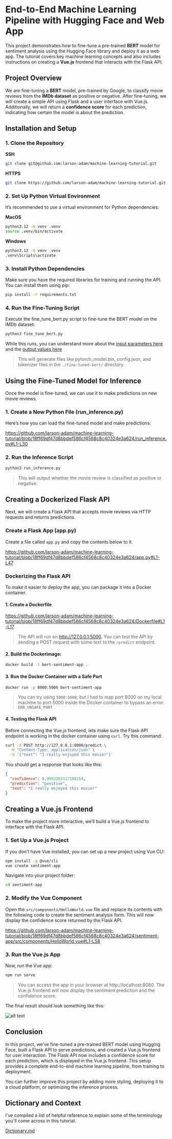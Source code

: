 # End-to-End Machine Learning Pipeline with Hugging Face and Web App

This project demonstrates how to fine-tune a pre-trained **BERT** model for sentiment analysis using the Hugging Face library and deploy it as a web app. The tutorial covers key machine learning concepts and also includes instructions on creating a **Vue.js** frontend that interacts with the Flask API.

## Project Overview

We are fine-tuning a **BERT** model, pre-trained by Google, to classify movie reviews from the **IMDb dataset** as positive or negative. After fine-tuning, we will create a simple API using Flask and a user interface with Vue.js. Additionally, we will return a **confidence score** for each prediction, indicating how certain the model is about the prediction.

## Installation and Setup

### 1. Clone the Repository

**SSH**
```bash
git clone git@github.com:larson-adam/machine-learning-tutorial.git
```

**HTTPS**
```bash
git clone https://github.com/larson-adam/machine-learning-tutorial.git
```

### 2. Set Up Python Virtual Environment

It’s recommended to use a virtual environment for Python dependencies:

**MacOS**
```bash
python3.12 -m venv .venv
source .venv/bin/activate
```

**Windows**
```bash
python3.12 -m venv .venv
.venv\Scripts\activate
```

### 3. Install Python Dependencies

Make sure you have the required libraries for training and running the API. You can install them using pip:

```bash
pip install -r requirements.txt
```

### 4. Run the Fine-Tuning Script

Execute the fine_tune_bert.py script to fine-tune the BERT model on the IMDb dataset:

```bash
python3 fine_tune_bert.py
```

While this runs, you can understand more about the [input parameters here](https://github.com/larson-adam/machine-learning-tutorial/blob/main/dictionary.md#trainingargument-parameters-explained) and the [output values here](https://github.com/larson-adam/machine-learning-tutorial/blob/main/dictionary.md#trainingargument-parameters-explained)

> This will generate files like pytorch_model.bin, config.json, and tokenizer files in the `./fine-tuned-bert/` directory.

## Using the Fine-Tuned Model for Inference

Once the model is fine-tuned, we can use it to make predictions on new movie reviews.

### 1. Create a New Python File (run_inference.py)

Here’s how you can load the fine-tuned model and make predictions:

https://github.com/larson-adam/machine-learning-tutorial/blob/18ff69df47d8bbdef586cf4568c8c40324e3a624/run_inference.py#L1-L30

### 2. Run the Inference Script

```bash
python3 run_inference.py
```
> This will output whether the movie review is classified as positive or negative.

## Creating a Dockerized Flask API

Next, we will create a Flask API that accepts movie reviews via HTTP requests and returns predictions.

### Create a Flask App (app.py)

Create a file called `app.py` and copy the contents below to it.

https://github.com/larson-adam/machine-learning-tutorial/blob/18ff69df47d8bbdef586cf4568c8c40324e3a624/app.py#L1-L47

### Dockerizing the Flask API

To make it easier to deploy the app, you can package it into a Docker container.

#### 1. Create a Dockerfile

https://github.com/larson-adam/machine-learning-tutorial/blob/18ff69df47d8bbdef586cf4568c8c40324e3a624/Dockerfile#L1-L17

> The API will run on http://127.0.0.1:5000. You can test the API by sending a POST request with some text to the `/predict` endpoint.

#### 2. Build the Dockerimage:

```bash
docker build -t bert-sentiment-app .
```

#### 3. Run the Docker Container with a Safe Port

```bash
docker run -p 8000:5000 bert-sentiment-app
```
> You can try using `5000:5000`, but I had to map port 8000 on my local machine to port 5000 inside the Docker container to bypass an error: `ERR_UNSAFE_PORT`

#### 4. Testing the Flask API

Before connecting the Vue.js frontend, lets make sure the Flask API endpoint is working in the docker container using `curl`. Try this command:

```bash
curl -X POST http://127.0.0.1:8000/predict \
  -H "Content-Type: application/json" \
  -d '{"text": "I really enjoyed this movie!"}'
```

You should get a response that looks like this:

```JSON
{
  "confidence": 0.9992263317108154,
  "prediction": "positive",
  "text": "I really enjoyed this movie!"
}
```

## Creating a Vue.js Frontend

To make the project more interactive, we’ll build a Vue.js frontend to interface with the Flask API.

### 1. Set Up a Vue.js Project

If you don’t have Vue installed, you can set up a new project using Vue CLI:

```bash
npm install -g @vue/cli
vue create sentiment-app
```

Navigate into your project folder:

```bash
cd sentiment-app
```

### 2. Modify the Vue Component

Open the `src/components/HelloWorld.vue` file and replace its contents with the following code to create the sentiment analysis form. This will now display the confidence score returned by the Flask API.

https://github.com/larson-adam/machine-learning-tutorial/blob/18ff69df47d8bbdef586cf4568c8c40324e3a624/sentiment-app/src/components/HelloWorld.vue#L1-L58

### 3. Run the Vue.js App

Now, run the Vue app:

```bash
npm run serve
```

> You can access the app in your browser at http://localhost:8080. The Vue.js frontend will now display the sentiment prediction and the confidence score.

The final result should look something like this:

![alt text](https://github.com/larson-adam/machine-learning-tutorial/blob/main/Movie%20Review%20Screenshot.png)

## Conclusion

In this project, we’ve fine-tuned a pre-trained BERT model using Hugging Face, built a Flask API to serve predictions, and created a Vue.js frontend for user interaction. The Flask API now includes a confidence score for each prediction, which is displayed in the Vue.js frontend. This setup provides a complete end-to-end machine learning pipeline, from training to deployment.

You can further improve this project by adding more styling, deploying it to a cloud platform, or optimizing the inference process.

## Dictionary and Context

I've compiled a list of helpful reference to explain some of the terminology you'll come across in this tutorial.

[Dictionary.md](https://github.com/larson-adam/machine-learning-tutorial/blob/main/dictionary.md)